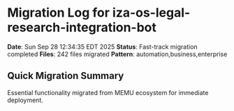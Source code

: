 # Migration Log for iza-os-legal-research-integration-bot

**Date**: Sun Sep 28 12:34:35 EDT 2025
**Status**: Fast-track migration completed
**Files**:      242 files migrated
**Pattern**: automation,business,enterprise

## Quick Migration Summary
Essential functionality migrated from MEMU ecosystem for immediate deployment.
